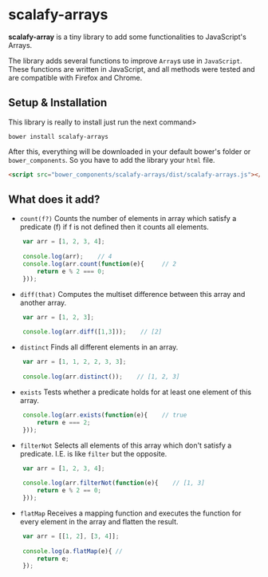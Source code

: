 # scalafy-arrays
**scalafy-array** is a tiny library to add some functionalities to JavaScript's  Arrays.

The library adds several functions to improve `Array`s use in `JavaScript`. These functions are written in JavaScript, 
and all methods were tested and are compatible with Firefox and Chrome. 

## Setup & Installation
This library is really to install just run the next command>

```
bower install scalafy-arrays
```

After this, everything will be downloaded in your default bower's folder or `bower_components`. So you have to add the 
library your `html` file.

```html
<script src="bower_components/scalafy-arrays/dist/scalafy-arrays.js"></script>
```
## What does it add?
- `count(f?)` Counts the number of elements in array which satisfy a predicate (f) if f is not defined then it counts all 
elements.
 
```javascript
    var arr = [1, 2, 3, 4];
    
    console.log(arr);    // 4
    console.log(arr.count(function(e){     // 2
        return e % 2 === 0;
    })); 
```

- `diff(that)` Computes the multiset difference between this array and another array.

```javascript
    var arr = [1, 2, 3];
    
    console.log(arr.diff([1,3]));    // [2]
``` 

- `distinct` Finds all different elements in an array.

```javascript
    var arr = [1, 1, 2, 2, 3, 3];
    
    console.log(arr.distinct());    // [1, 2, 3]
```

- `exists` Tests whether a predicate holds for at least one element of this array.

```javascript
    console.log(arr.exists(function(e){    // true
        return e === 2;
    }));    
```

- `filterNot` Selects all elements of this array which don't satisfy a predicate. I.E. is like `filter` but the opposite.

```javascript
    var arr = [1, 2, 3, 4];
    
    console.log(arr.filterNot(function(e){    // [1, 3]
        return e % 2 == 0;
    }));
``` 

- `flatMap` Receives a mapping function and executes the function for every element in the array and flatten the result.

```javascript
    var arr = [[1, 2], [3, 4]];
    
    console.log(a.flatMap(e){ //
        return e;
    });
```
